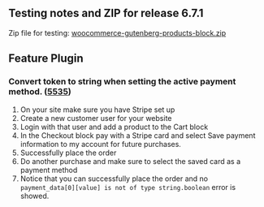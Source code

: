 ## Testing notes and ZIP for release 6.7.1

Zip file for testing: [woocommerce-gutenberg-products-block.zip](https://github.com/woocommerce/woocommerce-gutenberg-products-block/files/7829419/woocommerce-gutenberg-products-block.zip)

## Feature Plugin

### Convert token to string when setting the active payment method. ([5535](https://github.com/woocommerce/woocommerce-gutenberg-products-block/pull/5535))

1. On your site make sure you have Stripe set up
2. Create a new customer user for your website
3. Login with that user and add a product to the Cart block
4. In the Checkout block pay with a Stripe card and select Save payment information to my account for future purchases.
5. Successfully place the order
6. Do another purchase and make sure to select the saved card as a payment method
7. Notice that you can successfully place the order and no `payment_data[0][value] is not of type string.boolean` error is showed.
